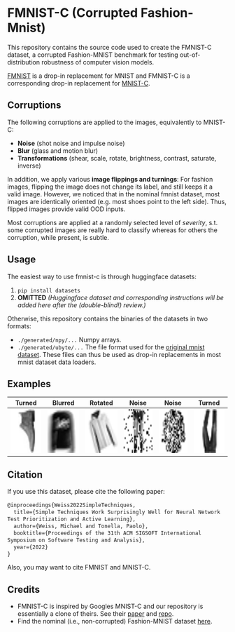 # FMNIST-C (Corrupted Fashion-Mnist)

This repository contains the source code used to create the FMNIST-C dataset, a
corrupted Fashion-MNIST benchmark for testing out-of-distribution robustness of computer
vision models.

[FMNIST](https://github.com/zalandoresearch/fashion-mnist) is a drop-in replacement for MNIST and FMNIST-C is a corresponding drop-in replacement for [MNIST-C](https://arxiv.org/abs/1906.02337).

## Corruptions
The following corruptions are applied to the images, equivalently to MNIST-C:

- **Noise** (shot noise and impulse noise)
- **Blur** (glass and motion blur)
- **Transformations** (shear, scale, rotate, brightness, contrast, saturate, inverse)

In addition, we apply various **image flippings and turnings**: For fashion images, flipping the image does not change its label,
and still keeps it a valid image. However, we noticed that in the nominal fmnist dataset, most images are identically oriented 
(e.g. most shoes point to the left side). Thus, flipped images provide valid OOD inputs.

Most corruptions are applied at a randomly selected level of *severity*, s.t. some corrupted images are really hard to classify whereas for others the corruption, while present, is subtle.

## Usage

The easiest way to use fmnist-c is through huggingface datasets:
1. `pip install datasets`
3. **OMITTED** *(Huggingface dataset and corresponding instructions will be added here after the (double-blind!) review.)*

Otherwise, this repository contains the binaries of the datasets in two formats:
- `./generated/npy/...` Numpy arrays.
- `./generated/ubyte/...` The file format used for the [original mnist dataset](http://yann.lecun.com/exdb/mnist/). These files can thus be used as drop-in replacements in most mnist dataset data loaders.

## Examples

| Turned  | Blurred | Rotated | Noise | Noise | Turned |
| ------------- | ------------- | --------| --------- | -------- | --------- |
| <img src="https://github.com/testingautomated-usi/fashion-mnist-c/raw/main/generated/png-examples/single_0.png" width="100" height="100">   | <img src="https://github.com/testingautomated-usi/fashion-mnist-c/raw/main/generated/png-examples/single_1.png" width="100" height="100"> |  <img src="https://github.com/testingautomated-usi/fashion-mnist-c/raw/main/generated/png-examples/single_6.png" width="100" height="100"> |  <img src="https://github.com/testingautomated-usi/fashion-mnist-c/raw/main/generated/png-examples/single_3.png" width="100" height="100"> |  <img src="https://github.com/testingautomated-usi/fashion-mnist-c/raw/main/generated/png-examples/single_4.png" width="100" height="100"> |  <img src="https://github.com/testingautomated-usi/fashion-mnist-c/raw/main/generated/png-examples/single_5.png" width="100" height="100"> |



## Citation
If you use this dataset, please cite the following paper:

```
@inproceedings{Weiss2022SimpleTechniques,
  title={Simple Techniques Work Surprisingly Well for Neural Network Test Prioritization and Active Learning},
  author={Weiss, Michael and Tonella, Paolo},
  booktitle={Proceedings of the 31th ACM SIGSOFT International Symposium on Software Testing and Analysis},
  year={2022}
}
```

Also, you may want to cite FMNIST and MNIST-C.

## Credits
- FMNIST-C is inspired by Googles MNIST-C and our repository is essentially a clone of theirs. See their [paper](https://arxiv.org/abs/1906.02337) and [repo](https://github.com/google-research/mnist-c).
- Find the nominal (i.e., non-corrupted) Fashion-MNIST dataset [here](https://github.com/zalandoresearch/fashion-mnist).

